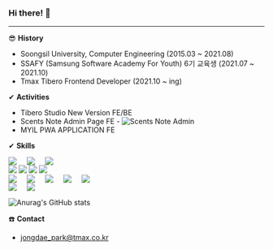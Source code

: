 ### Hi there! 👋
---------------------------
😎 **History**

* Soongsil University, Computer Engineering (2015.03 ~ 2021.08)
* SSAFY (Samsung Software Academy For Youth) 6기 교육생 (2021.07 ~ 2021.10)
* Tmax Tibero Frontend Developer (2021.10 ~ ing)

✔ **Activities**
* Tibero Studio New Version FE/BE
* Scents Note Admin Page FE - ![Scents Note Admin](https://github.com/Scents-Note/A.fume.Admin)
* MYIL PWA APPLICATION FE

✔ **Skills**

<div style="display: flex; gap: 20px;">
  <img src="https://img.shields.io/badge/Javascript-F7DF12?style=flat-square&logo=Javascript&logoColor=white"/> 
  <img src="https://img.shields.io/badge/Typescript-3178C6?style=flat-square&logo=Typescript&logoColor=white"/> 
  <img src="https://img.shields.io/badge/Java-F7DF12?style=flat-square&logo=Java&logoColor=white"/>
</div>

<img src="https://img.shields.io/badge/React-61DAFB?style=flat-square&logo=React&logoColor=white"/>
<img src="https://img.shields.io/badge/Next.js-000000?style=flat-square&logo=Next.js&logoColor=white"/>
<img src="https://img.shields.io/badge/Redux-764ABC?style=flat-square&logo=Redux&logoColor=white"/>

<img src="https://img.shields.io/badge/Spring-6DB33F?style=flat-square&logo=Spring&logoColor=white"/>

<div style="display: flex; gap: 20px;">
  <img src="https://img.shields.io/badge/MUI-007FFF?style=flat-square&logo=MUI&logoColor=white"/> 
  <img src="https://img.shields.io/badge/AndDesign-0170FE?style=flat-square&logo=AntDesign&logoColor=white"/> 
  <img src="https://img.shields.io/badge/Tailwind CSS-06B6D4?style=flat-square&logo=Tailwind CSS&logoColor=white"/> 
  <img src="https://img.shields.io/badge/Styled Components-DB7093?style=flat-square&logo=Styled Components&logoColor=white"/>
  <img src="https://img.shields.io/badge/Storybook-FF4785?style=flat-square&logo=Storybook&logoColor=white"/>
</div>

<div style="display: flex; gap: 20px;">
  <img src="https://img.shields.io/badge/Firebase-FFCA28?style=flat-square&logo=Firebase&logoColor=white"/>
  <img src="https://img.shields.io/badge/Vercel-000000?style=flat-square&logo=Vercel&logoColor=white"/>
</div>
  
![Anurag's GitHub stats](https://github-readme-stats.vercel.app/api?username=DoMyBestFor&show_icons=true&theme=radical)

☎️ **Contact**

* jongdae_park@tmax.co.kr




